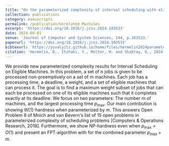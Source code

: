 ```yaml
---
title: "On the parameterized complexity of interval scheduling with eligible machine sets"
collection: publications
category: manuscripts 
permalink: /publication/Unrelated Machines
excerpt: 'https://doi.org/10.1016/j.jcss.2024.103533'
date: 2024-09-01
venue: 'Journal of Computer and System Sciences, 144, p.103533.'
paperurl: 'https://doi.org/10.1016/j.jcss.2024.103533'
bibtexurl: 'https://yuvalyitz.github.io/home/files/hermelin2024parameterized.bib'
citation: 'Hermelin, D., Itzhaki, Y., Molter, H. and Shabtay, D., 2024. On the parameterized complexity of interval scheduling with eligible machine sets. Journal of Computer and System Sciences, 144, p.103533.'
---
```

We provide new parameterized complexity results for Interval Scheduling on Eligible Machines. In this problem, a set of n jobs is given to be processed non-preemptively on a set of m machines. Each job has a processing time, a deadline, a weight, and a set of eligible machines that can process it. The goal is to find a maximum weight subset of jobs that can each be processed on one of its eligible machines such that it completes exactly at its deadline. We focus on two parameters: The number m of machines, and the largest processing time $p_{\max}$. Our main contribution is showing W[1]-hardness when parameterized by m. This answers Open Problem 8 of Mnich and van Bevern's list of 15 open problems in parameterized complexity of scheduling problems [Computers & Operations Research, 2018]. Furthermore, we show NP-hardness even when $p_{\max}=O(1)$ and present an FPT-algorithm with for the combined parameter $p_{\max}+m$.
